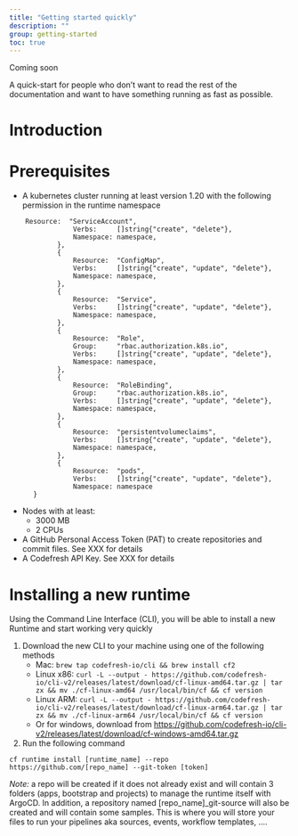 ```yaml
---
title: "Getting started quickly"
description: ""
group: getting-started
toc: true
---
```


Coming soon

A quick-start for people who don’t want to read the rest of the documentation and want to have something running as fast as possible.

# Introduction

# Prerequisites

* A kubernetes cluster running at least version 1.20 with the following permission in the runtime namespace</br>
```
	Resource:  "ServiceAccount",
				Verbs:     []string{"create", "delete"},
				Namespace: namespace,
			},
			{
				Resource:  "ConfigMap",
				Verbs:     []string{"create", "update", "delete"},
				Namespace: namespace,
			},
			{
				Resource:  "Service",
				Verbs:     []string{"create", "update", "delete"},
				Namespace: namespace,
			},
			{
				Resource:  "Role",
				Group:     "rbac.authorization.k8s.io",
				Verbs:     []string{"create", "update", "delete"},
				Namespace: namespace,
			},
			{
				Resource:  "RoleBinding",
				Group:     "rbac.authorization.k8s.io",
				Verbs:     []string{"create", "update", "delete"},
				Namespace: namespace,
			},
			{
				Resource:  "persistentvolumeclaims",
				Verbs:     []string{"create", "update", "delete"},
				Namespace: namespace,
			},
			{
				Resource:  "pods",
				Verbs:     []string{"create", "update", "delete"},
				Namespace: namespace
      }
```

* Nodes with at least:
  * 3000 MB
  * 2 CPUs
* A GitHub Personal Access Token (PAT) to create repositories and commit files. See XXX for details
* A Codefresh API Key. See XXX for details

# Installing a new runtime
Using the Command Line Interface (CLI), you will be able to install a new Runtime and start working very quickly

1. Download the new CLI to your machine using one of the following methods
   *  Mac: ```brew tap codefresh-io/cli && brew install cf2```
   * Linux x86: ```curl -L --output - https://github.com/codefresh-io/cli-v2/releases/latest/download/cf-linux-amd64.tar.gz | tar zx && mv ./cf-linux-amd64 /usr/local/bin/cf && cf version```
   * Linux ARM: ```curl -L --output - https://github.com/codefresh-io/cli-v2/releases/latest/download/cf-linux-arm64.tar.gz | tar zx && mv ./cf-linux-arm64 /usr/local/bin/cf && cf version```
   * Or for windows, download from https://github.com/codefresh-io/cli-v2/releases/latest/download/cf-windows-amd64.tar.gz
3. Run the following command
``` 
cf runtime install [runtime_name] --repo https://github.com/[repo_name] --git-token [token]
```

*Note:* a repo will be created if it does not already exist and will contain 3 folders (apps, bootstrap and projects) to manage the runtime itself with ArgoCD. In addition, a repository named [repo_name]_git-source will also be created and will contain some samples. This is where you will store your files to run your pipelines aka sources, events, workflow templates, ....

